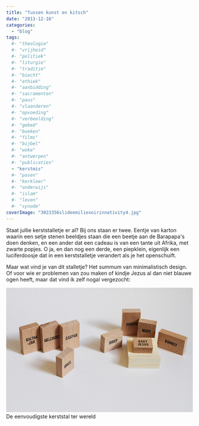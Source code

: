 ```yaml
---
title: "Tussen kunst en kitsch"
date: "2013-12-16"
categories: 
  - "blog"
tags:
  #- "theologie"
  #- "vrijheid"
  #- "politiek"
  #- "liturgie"
  #- "traditie"
  #- "biecht"
  #- "ethiek"
  #- "aanbidding"
  #- "sacramenten"
  #- "paus"
  #- "vlaanderen"
  #- "opvoeding"
  #- "verbeelding"
  #- "gebed"
  #- "boeken"
  #- "films"
  #- "bijbel"
  #- "woke"
  #- "antwerpen"
  #- "publicaties"
  - "kerstmis"
  #- "pasen"
  #- "kerkleer"
  #- "onderwijs"
  #- "islam"
  #- "leven"
  #- "synode"
coverImage: "3023356slideemilievoirinnativity4.jpg"
---
```


Staat jullie kerststalletje er al? Bij ons staan er twee. Eentje van karton waarin een setje stenen beeldjes staan die een beetje aan de Barapapa's doen denken, en een ander dat een cadeau is van een tante uit Afrika, met zwarte popjes. O ja, en dan nog een derde, een piepklein, eigenlijk een luciferdoosje dat in een kerststalletje verandert als je het openschuift.

Maar wat vind je van dit stalletje? Het summum van minimalistisch design. Of voor wie er problemen van zou maken of kindje Jezus al dan niet blauwe ogen heeft, maar dat vind ik zelf nogal vergezocht:

[![De eenvoudigste kerststal ter wereld](images/3023356slideemilievoirinnativity4.jpg)](http://www.fastcodesign.com/3023356/the-simplest-nativity-scene-weve-ever-seen) De eenvoudigste kerststal ter wereld
